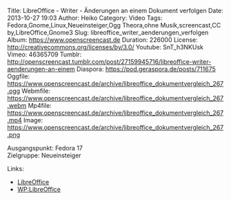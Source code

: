 Title: LibreOffice - Writer - Änderungen an einem Dokument verfolgen
Date: 2013-10-27 19:03
Author: Heiko
Category: Video
Tags: Fedora,Gnome,Linux,Neueinsteiger,Ogg Theora,ohne Musik,screencast,CC by,LibreOffice,Gnome3
Slug: libreoffice_writer_aenderungen_verfolgen
Album: https://www.openscreencast.de
Duration: 226000
License: http://creativecommons.org/licenses/by/3.0/
Youtube: SnT_h3NKUsk
Vimeo: 46365709
Tumblr: http://openscreencast.tumblr.com/post/27159945716/libreoffice-writer-aenderungen-an-einem
Diaspora: https://pod.geraspora.de/posts/711675
Oggfile: https://www.openscreencast.de/archive/libreoffice_dokumentvergleich_267.ogg
Webmfile: https://www.openscreencast.de/archive/libreoffice_dokumentvergleich_267.webm
Mp4file: https://www.openscreencast.de/archive/libreoffice_dokumentvergleich_267.mp4
Image: https://www.openscreencast.de/archive/libreoffice_dokumentvergleich_267.png

Ausgangspunkt: Fedora 17  
Zielgruppe: Neueinsteiger  

Links:

  * [LibreOffice](http://de.libreoffice.org/hilfe-kontakt/handbuecher/ "Link zu LibreOffice" )
  * [WP:LibreOffice](http://de.wikipedia.org/wiki/Libreoffice "LibreOffice" )

